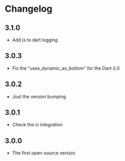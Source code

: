 # Changelog

## 3.1.0
- Add js to dart logging

## 3.0.3
- Fix the "uses_dynamic_as_bottom" for the Dart-2.0

## 3.0.2
- Just the version bumping

## 3.0.1
- Check the ci integration

## 3.0.0
- The first open-source version  
